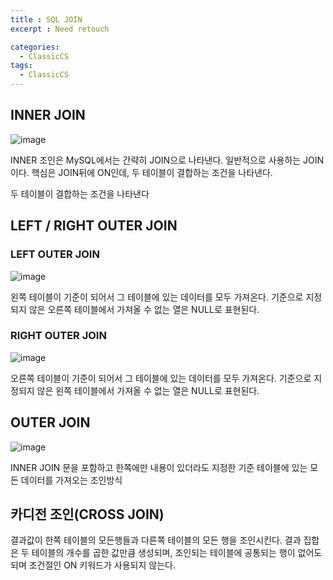 ```yaml
---
title : SQL JOIN
excerpt : Need retouch

categories:
  - ClassicCS
tags:
  - ClassicCS
---
```


## INNER JOIN

![image](https://user-images.githubusercontent.com/44635266/67620602-a79b9780-f843-11e9-8332-1fe6b808df5c.png)

INNER 조인은 MySQL에서는 간략히 JOIN으로 나타낸다. 일반적으로 사용하는 JOIN 이다. 핵심은 JOIN뒤에 ON인데, 두 테이블이 결합하는 조건을 나타낸다. 

두 테이블이 결합하는 조건을 나타낸다

## LEFT / RIGHT OUTER JOIN

### LEFT OUTER JOIN

![image](https://user-images.githubusercontent.com/44635266/67620603-a9655b00-f843-11e9-97a6-34053a6becce.png)

왼쪽 테이블이 기준이 되어서 그 테이블에 있는 데이터를 모두 가져온다. 기준으로 지정되지 않은 오른쪽 테이블에서 가져올 수 없는 열은 NULL로 표현된다.

### RIGHT OUTER JOIN

![image](https://user-images.githubusercontent.com/44635266/67620604-a9fdf180-f843-11e9-9278-2dc99d1096a4.png)

오른쪽 테이블이 기준이 되어서 그 테이블에 있는 데이터를 모두 가져온다. 기준으로 지정되지 않은 왼쪽 테이블에서 가져올 수 없는 열은 NULL로 표현된다.

## OUTER JOIN

![image](https://user-images.githubusercontent.com/44635266/67620605-abc7b500-f843-11e9-8773-b1e609e8fda5.png)


INNER JOIN 문을 포함하고 한쪽에만 내용이 있더라도 지정한 기준 테이블에 있는 모든 데이터를 가져오는 조인방식

## 카디전 조인(CROSS JOIN)

결과값이 한쪽 테이블의 모든행들과 다른쪽 테이블의 모든 행을 조인시킨다.
결과 집합은 두 테이블의 개수를 곱한 값만큼 생성되며, 조인되는 테이블에 공통되는 행이 없어도 되며 조건절인 ON 키워드가 사용되지 않는다.

